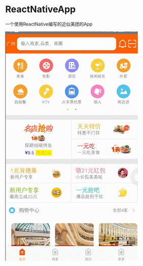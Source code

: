 # ReactNativeApp
一个使用ReactNative编写的近似美团的App

![image](https://github.com/979527040/ReactNativeApp/blob/master/GIF3.gif)  
